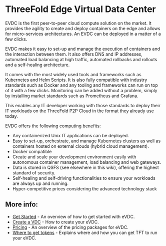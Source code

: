# ThreeFold Edge Virtual Data Center

EVDC is the first peer-to-peer cloud compute solution on the market. It provides the agility to create and deploy containers on the edge and allows for micro-services architectures. An EVDC can be deployed in a matter of a few clicks. 

EVDC makes it easy to set-up and manage the execution of containers and the interaction between them. It also offers DNS and IP addresses, automated load balancing at high traffic, automated rollbacks and rollouts and a self-healing architecture.  

It comes with the most widely used tools and frameworks such as Kubernetes and Helm Scripts. It is also fully compatible with industry standards such as Docker and any tooling and frameworks can run on top of it with a few clicks. Monitoring can be added without a problem, simply by installing market standards such as Prometheus and Grafana. 

This enables any IT developer working with those standards to deploy their IT workloads on the ThreeFold P2P Cloud in the format they already use today.

EVDC offers the following computing benefits:

- Any containerized Unix IT applications can be deployed.
- Easy to set-up, orchestrate, and manage Kubernetes clusters as well as containers hosted on external clouds (hybrid cloud management).
- Docker compatible
- Create and scale your development environment easily with autonomous container management, load balancing and web gateways.
- Data is stored in QSFS (see elsewhere in this wiki), offering the highest standard of security. 
- Self-healing and self-driving functionalities to ensure your workloads are always up and running.
- Hyper-competitive prices considering the advanced technology stack

## More info:

  - [Get Started](evdc_getting_started) - An overview of how to get started with eVDC.
  - [Create a VDC](evdc_create) - How to create your eVDC.
  - [Pricing](evdc_pricing) - An overview of the pricing packages for eVDC.
  - [Where to get tokens](buy_tft) - Explains where and how you can get TFT to run your eVDC.
